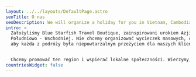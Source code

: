 ```yaml
---
layout: ../../layouts/DefaultPage.astro
seoTitle: O nas
seoDescription: We will organize a holiday for you in Vietnam, Cambodia and Laos.
intro: >
  Założyliśmy Blue Starfish Travel Boutique, zainspirowani urokiem Azji
  Południowo - Wschodniej. Nie chcemy organizować wycieczek masowych, chcemy,
  aby każda z podróży była niepowtarzalnym przeżyciem dla naszych klientów.


  Chcemy promować ten region i wspierać lokalne społeczności. Wierzymy, że dzięki temu zagwarantujemy Wam autentyczne i niezapomniane chwile w tej części Azji.
countriesWidget: false
---
```

